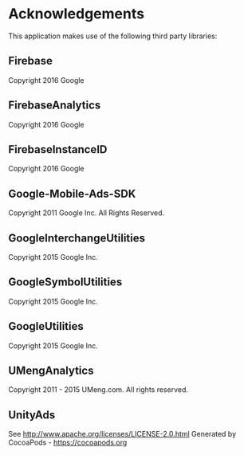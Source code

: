 # Acknowledgements
This application makes use of the following third party libraries:

## Firebase

Copyright 2016 Google

## FirebaseAnalytics

Copyright 2016 Google

## FirebaseInstanceID

Copyright 2016 Google

## Google-Mobile-Ads-SDK

Copyright 2011 Google Inc. All Rights Reserved.

## GoogleInterchangeUtilities

Copyright 2015 Google Inc.

## GoogleSymbolUtilities

Copyright 2015 Google Inc.

## GoogleUtilities

Copyright 2015 Google Inc.

## UMengAnalytics

Copyright 2011 - 2015 UMeng.com. All rights reserved.


## UnityAds

See http://www.apache.org/licenses/LICENSE-2.0.html
Generated by CocoaPods - https://cocoapods.org
